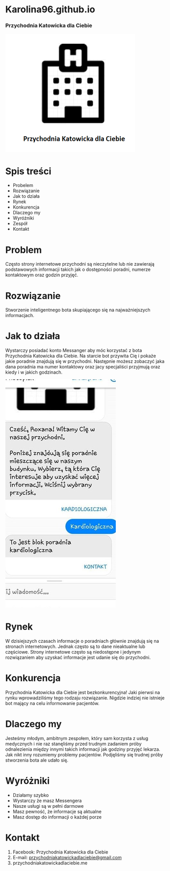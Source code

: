 # Karolina96.github.io



### Przychodnia Katowicka dla Ciebie

![LOGO.png](https://raw.githubusercontent.com/4zlote/Przychodnia-Katowicka-dla-Ciebie/master/LOGO.png)

# Spis treści

* Probelem
* Rozwiązanie
* Jak to działa
* Rynek
* Konkurencja
* Dlaczego my
* Wyróżniki
* Zespół
* Kontakt

Problem
=========
Często strony internetowe przychodni są nieczytelne lub nie zawierają podstawowych informacji takich jak o dostępności poradni, numerze kontaktowym oraz godzin przyjęć.

Rozwiązanie
=========
Stworzenie inteligentnego bota skupiającego się na najważniejszych informacjach.

Jak to działa
=========
Wystarczy posiadać konto Messanger aby móc korzystać z bota Przychodnia Katowicka dla Ciebie. Na starcie bot przywita Cię i pokaże jakie poradnie znajdują się w przychodni. Następnie możesz zobaczyć jaka dana poradnia ma numer kontaktowy oraz jacy specjaliści przyjmują oraz kiedy i w jakich godzinach.

![poradniagoto.jpg](https://raw.githubusercontent.com/4zlote/Przychodnia-Katowicka-dla-Ciebie/master/poradniagoto.jpg)

Rynek
=========
W dzisiejszych czasach informacje o poradniach głównie znajdują się na stronach internetowych. Jednak często są to dane nieaktualne lub częściowe. Strony internetowe często są niedostępne i jedynym rozwiązaniem aby uzyskać informacje jest udanie się do przychodni.

Konkurencja
=========
Przychodnia Katowicka dla Ciebie jest bezkonkurencyjna! Jaki pierwsi na rynku wprowadziliśmy tego rodzaju rozwiązanie. Nigdzie indziej nie istnieje bot mający na celu informowanie pacjentów.

Dlaczego my
=========
Jesteśmy młodym, ambitnym zespołem, który sam korzysta z usług medycznych i nie raz stanęliśmy przed trudnym zadaniem próby odnalezienia między innymi takich informacji jak godziny przyjęć lekarza. Jak nikt inny rozumiemy problemy pacjentów. Podjęliśmy się trudnej próby stworzenia bota ale udało się.

Wyróżniki
=========
* Działamy szybko 
* Wystarczy że masz Messengera 
* Nasze usługi są w pełni darmowe
* Masz pewność, że informacje są aktualne
* Masz dostęp do informacji o każdej porze

Kontakt
=========
1. Facebook: Przychodnia Katowicka dla Ciebie
2. E-mail: przychodniakatowickadlaciebie@gmail.com
3. przychodniakatowickadlaciebie.me
